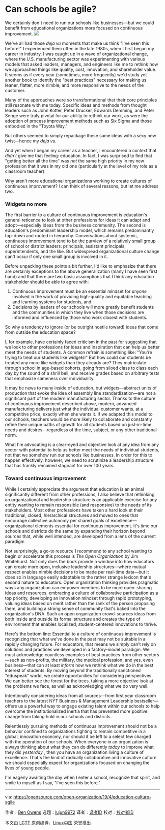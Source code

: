 [#]: collector: (lujun9972)
[#]: translator: (chen-ni)
[#]: reviewer: ( )
[#]: publisher: ( )
[#]: url: ( )
[#]: subject: (Can schools be agile?)
[#]: via: (https://opensource.com/open-organization/19/4/education-culture-agile)
[#]: author: (Ben Owens https://opensource.com/users/engineerteacher/users/ke4qqq/users/n8chz/users/don-watkins)

Can schools be agile?
======
We certainly don't need to run our schools like businesses—but we could
benefit from educational organizations more focused on continuous
improvement.
![][1]

We've all had those _deja vu_ moments that make us think "I've seen this before!" I experienced them often in the late 1980s, when I first began my career in industry. I was caught up in a wave of organizational change, where the U.S. manufacturing sector was experimenting with various models that asked leaders, managers, and engineers like me to rethink how we approached things like quality, cost, innovation, and shareholder value. It seems as if every year (sometimes, more frequently) we'd study yet another book to identify the "best practices" necessary for making us leaner, flatter, more nimble, and more responsive to the needs of the customer.

Many of the approaches were so transformational that their core principles still resonate with me today. Specific ideas and methods from thought leaders such as John Kotter, Peter Drucker, Edwards Demming, and Peter Senge were truly pivotal for our ability to rethink our work, as were the adoption of process improvement methods such as Six Sigma and those embodied in the "Toyota Way."

But others seemed to simply repackage these same ideas with a sexy new twist—hence my _deja vu_.

And yet when I began my career as a teacher, I encountered a context that _didn't_ give me that feeling: education. In fact, I was surprised to find that "getting better all the time" was _not_ the same high priority in my new profession that it was in my old one (particularly at the level of my role as a classroom teacher).

Why aren't more educational organizations working to create cultures of continuous improvement? I can think of several reasons, but let me address two.

### Widgets no more

The first barrier to a culture of continuous improvement is education's general reticence to look at other professions for ideas it can adapt and adopt—especially ideas from the business community. The second is education's predominant leadership model, which remains predominantly top-down and rooted in hierarchy. Conversations about systemic, continuous improvement tend to be the purview of a relatively small group of school or district leaders: principals, assistant principals, superintendents, and the like. But widespread organizational culture change can't occur if only one small group is involved in it.

Before unpacking these points a bit further, I'd like to emphasize that there are certainly exceptions to the above generalization (many I have seen first hand) and that there are two basic assumptions that I think any education stakeholder should be able to agree with:

  1. Continuous improvement must be an essential mindset for _anyone_ involved in the work of providing high-quality and equitable teaching and learning systems for students, and
  2. Decisions by leaders of our schools will more greatly benefit students and the communities in which they live when those decisions are informed and influenced by those who work closest with students.



So why a tendency to ignore (or be outright hostile toward) ideas that come from outside the education space?

I, for example, have certainly faced criticism in the past for suggesting that we look to other professions for ideas and inspiration that can help us better meet the needs of students. A common refrain is something like: "You're trying to treat our students like widgets!" But how could our students be treated any more like widgets than they already are? They matriculate through school in age-based cohorts, going from siloed class to class each day by the sound of a shrill bell, and receive grades based on arbitrary tests that emphasize sameness over individuality.

It may be news to many inside of education, but widgets—abstract units of production that evoke the idea of assembly line standardization—are not a significant part of the modern manufacturing sector. Thanks to the culture of continuous improvement described above, modern, advanced manufacturing delivers just what the individual customer wants, at a competitive price, exactly when she wants it. If we adapted this model to our schools, teachers would be more likely to collaborate and constantly refine their unique paths of growth for all students based on just-in-time needs and desires—regardless of the time, subject, or any other traditional norm.

What I'm advocating is a clear-eyed and objective look at any idea from any sector with potential to help us better meet the needs of individual students, not that we somehow run our schools like businesses. In order for this to happen effectively, however, we need to scrutinize a leadership structure that has frankly remained stagnant for over 100 years.

### Toward continuous improvement

While I certainly appreciate the argument that education is an animal significantly different from other professions, I also believe that rethinking an organizational and leadership structure is an applicable exercise for any entity wanting to remain responsible (and responsive) to the needs of its stakeholders. Most other professions have taken a hard look at their traditional, closed, hierarchical structures and moved to ones that encourage collective autonomy per shared goals of excellence—organizational elements essential for continuous improvement. It's time our schools and districts do the same by expanding their horizon beyond sources that, while well intended, are developed from a lens of the current paradigm.

Not surprisingly, a go-to resource I recommend to any school wanting to begin or accelerate this process is _The Open Organization_ by Jim Whitehurst. Not only does the book provide a window into how educators can create more open, inclusive leadership structures—where mutual respect enables nimble decisions to be made per real-time data—but it does so in language easily adaptable to the rather strange lexicon that's second nature to educators. Open organization thinking provides pragmatic ways any organization can empower members to be more open: sharing ideas and resources, embracing a culture of collaborative participation as a top priority, developing an innovation mindset through rapid prototyping, valuing ideas based on merit rather than the rank of the person proposing them, and building a strong sense of community that's baked into the organization's DNA. Such an open organization crowd-sources ideas from both inside and outside its formal structure and creates the type of environment that enables localized, student-centered innovations to thrive.

Here's the bottom line: Essential to a culture of continuous improvement is recognizing that what we've done in the past may not be suitable in a rapidly changing future. For educators, that means we simply can't rely on solutions and practices we developed in a factory-model paradigm. We must acknowledge countless examples of best practices from other sectors—such as non-profits, the military, the medical profession, and yes, even business—that can at least _inform_ how we rethink what we do in the best interest of students. By moving beyond the traditionally sanctioned "eduspeak" world, we create opportunities for considering perspectives. We can better see the forest for the trees, taking a more objective look at the problems we face, as well as acknowledging what we do very well.

Intentionally considering ideas from all sources—from first year classroom teachers to the latest NYT Business & Management Leadership bestseller—offers us a powerful way to engage existing talent within our schools to help overcome the institutionalized inertia that has prevented more positive change from taking hold in our schools and districts.

Relentlessly pursuing methods of continuous improvement should not be a behavior confined to organizations fighting to remain competitive in a global, innovation economy, nor should it be left to a select few charged with the operation of our schools. When everyone in an organization is always thinking about what they can do differently _today_ to improve what they did _yesterday_ , then you have an organization living a culture of excellence. That's the kind of radically collaborative and innovative culture we should especially expect for organizations focused on changing the lives of young people.

I'm eagerly awaiting the day when I enter a school, recognize that spirit, and smile to myself as I say, "I've seen this before."

--------------------------------------------------------------------------------

via: https://opensource.com/open-organization/19/4/education-culture-agile

作者：[Ben Owens][a]
选题：[lujun9972][b]
译者：[译者ID](https://github.com/译者ID)
校对：[校对者ID](https://github.com/校对者ID)

本文由 [LCTT](https://github.com/LCTT/TranslateProject) 原创编译，[Linux中国](https://linux.cn/) 荣誉推出

[a]: https://opensource.com/users/engineerteacher/users/ke4qqq/users/n8chz/users/don-watkins
[b]: https://github.com/lujun9972
[1]: https://opensource.com/sites/default/files/styles/image-full-size/public/lead-images/EDUCATION_network.png?itok=ySEHuAQ8
